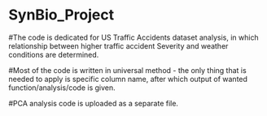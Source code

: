 # SynBio_Project

#The code is dedicated for US Traffic Accidents dataset analysis, in which relationship between higher traffic accident Severity and weather conditions are determined. 

#Most of the code is written in universal method - the only thing that is needed to apply is specific column name, after which output of wanted function/analysis/code is given.

#PCA analysis code is uploaded as a separate file.

